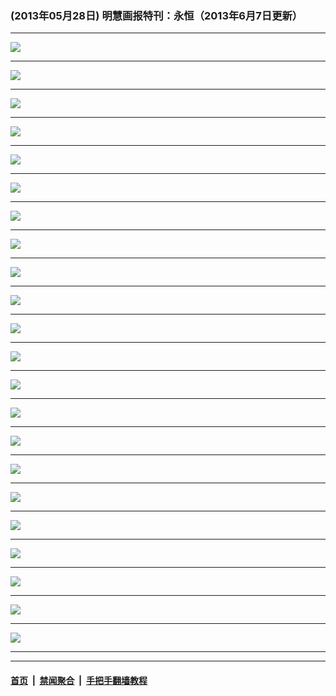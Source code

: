### (2013年05月28日) 明慧画报特刊：永恒（2013年6月7日更新）

---

<img src="http://qikan.minghui.org/mhqkpage/qikanimage/2013/05/28/yongheng-new-44-read-online1.png"/><hr/>
<img src="http://qikan.minghui.org/mhqkpage/qikanimage/2013/05/28/yongheng-new-44-read-online2.png"/><hr/>
<img src="http://qikan.minghui.org/mhqkpage/qikanimage/2013/05/28/yongheng-new-44-read-online3.png"/><hr/>
<img src="http://qikan.minghui.org/mhqkpage/qikanimage/2013/05/28/yongheng-new-44-read-online4.png"/><hr/>
<img src="http://qikan.minghui.org/mhqkpage/qikanimage/2013/05/28/yongheng-new-44-read-online5.png"/><hr/>
<img src="http://qikan.minghui.org/mhqkpage/qikanimage/2013/05/28/yongheng-new-44-read-online6.png"/><hr/>
<img src="http://qikan.minghui.org/mhqkpage/qikanimage/2013/05/28/yongheng-new-44-read-online7.png"/><hr/>
<img src="http://qikan.minghui.org/mhqkpage/qikanimage/2013/05/28/yongheng-new-44-read-online8.png"/><hr/>
<img src="http://qikan.minghui.org/mhqkpage/qikanimage/2013/05/28/yongheng-new-44-read-online9.png"/><hr/>
<img src="http://qikan.minghui.org/mhqkpage/qikanimage/2013/05/28/yongheng-new-44-read-online10.png"/><hr/>
<img src="http://qikan.minghui.org/mhqkpage/qikanimage/2013/05/28/yongheng-new-44-read-online11.png"/><hr/>
<img src="http://qikan.minghui.org/mhqkpage/qikanimage/2013/05/28/yongheng-new-44-read-online12.png"/><hr/>
<img src="http://qikan.minghui.org/mhqkpage/qikanimage/2013/05/28/yongheng-new-44-read-online13.png"/><hr/>
<img src="http://qikan.minghui.org/mhqkpage/qikanimage/2013/05/28/yongheng-new-44-read-online14.png"/><hr/>
<img src="http://qikan.minghui.org/mhqkpage/qikanimage/2013/05/28/yongheng-new-44-read-online15.png"/><hr/>
<img src="http://qikan.minghui.org/mhqkpage/qikanimage/2013/05/28/yongheng-new-44-read-online16.png"/><hr/>
<img src="http://qikan.minghui.org/mhqkpage/qikanimage/2013/05/28/yongheng-new-44-read-online17.png"/><hr/>
<img src="http://qikan.minghui.org/mhqkpage/qikanimage/2013/05/28/yongheng-new-44-read-online18.png"/><hr/>
<img src="http://qikan.minghui.org/mhqkpage/qikanimage/2013/05/28/yongheng-new-44-read-online19.png"/><hr/>
<img src="http://qikan.minghui.org/mhqkpage/qikanimage/2013/05/28/yongheng-new-44-read-online20.png"/><hr/>
<img src="http://qikan.minghui.org/mhqkpage/qikanimage/2013/05/28/yongheng-new-44-read-online21.png"/><hr/>
<img src="http://qikan.minghui.org/mhqkpage/qikanimage/2013/05/28/yongheng-new-44-read-online22.png"/><hr/>


---

#### [首页](../../../..) &nbsp;|&nbsp; [禁闻聚合](https://github.com/gfw-breaker/banned-news) &nbsp;|&nbsp; [手把手翻墙教程](https://github.com/gfw-breaker/guides) 